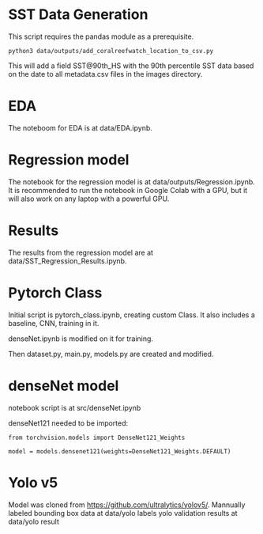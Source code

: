 # SST Data Generation

This script requires the pandas module as a prerequisite.

```
python3 data/outputs/add_coralreefwatch_location_to_csv.py
```

This will add a field SST@90th_HS with the 90th percentile SST data based on the date to all metadata.csv files in the images directory.

# EDA

The noteboom for EDA is at data/EDA.ipynb.


# Regression model

The notebook for the regression model is at data/outputs/Regression.ipynb.
It is recommended to run the notebook in Google Colab with a GPU, but it will also work on any laptop with a powerful GPU.

# Results

The results from the regression model are at data/SST_Regression_Results.ipynb.

# Pytorch Class

Initial script is pytorch_class.ipynb, creating custom Class. It also includes a baseline, CNN, training in it.

denseNet.ipynb is modified on it for training.

Then dataset.py, main.py, models.py are created and modified.


# denseNet model

notebook script is at src/denseNet.ipynb

denseNet121 needed to be imported:

    from torchvision.models import DenseNet121_Weights

    model = models.densenet121(weights=DenseNet121_Weights.DEFAULT)

# Yolo v5
Model was cloned from https://github.com/ultralytics/yolov5/.
Mannually labeled bounding box data at data/yolo labels
yolo validation results at data/yolo result